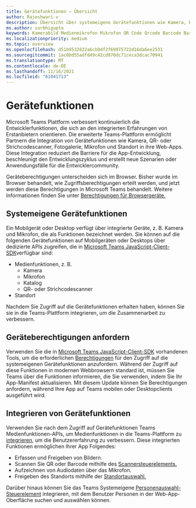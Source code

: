 ```yaml
---
title: Gerätefunktionen – Übersicht
author: Rajeshwari-v
description: Übersicht über systemeigene Gerätefunktionen wie Kamera, Bild, Medien, Mikrofon, Mikrofon, QR-Code und mehr.
ms.author: surbhigupta
keywords: Kamerabild Medienmikrofon Mikrofon QR Code Qrcode Barcode Barcode Scan Location Map Capabilities native Geräteberechtigungen
ms.localizationpriority: medium
ms.topic: overview
ms.openlocfilehash: d51b9532822a6cb9df2f69975722d16da6ee2531
ms.sourcegitcommit: 1ac0bd55adfd49c42cd870dc71ceca3dcac70941
ms.translationtype: MT
ms.contentlocale: de-DE
ms.lasthandoff: 11/16/2021
ms.locfileid: "61041713"
---
```

# <a name="device-capabilities"></a>Gerätefunktionen

Microsoft Teams Plattform verbessert kontinuierlich die Entwicklerfunktionen, die sich an den integrierten Erfahrungen von Erstanbietern orientieren. Die erweiterte Teams-Plattform ermöglicht Partnern die Integration von Gerätefunktionen wie Kamera, QR- oder Strichcodescanner, Fotogalerie, Mikrofon und Standort in ihre Web-Apps. Diese Integration reduziert die Barriere für die App-Entwicklung, beschleunigt den Entwicklungszyklus und erstellt neue Szenarien oder Anwendungsfälle für die Entwicklercommunity.

Geräteberechtigungen unterscheiden sich im Browser. Bisher wurde im Browser behandelt, wie Zugriffsberechtigungen erteilt werden, und jetzt werden diese Berechtigungen in Microsoft Teams behandelt. Weitere Informationen finden Sie unter [Berechtigungen für Browsergeräte.](browser-device-permissions.md)

## <a name="native-device-capabilities"></a>Systemeigene Gerätefunktionen

Ein Mobilgerät oder Desktop verfügt über integrierte Geräte, z. B. Kamera und Mikrofon, die als Funktionen bezeichnet werden. Sie können auf die folgenden Gerätefunktionen auf Mobilgeräten oder Desktops über dedizierte APIs zugreifen, die in [Microsoft Teams JavaScript-Client-SDK](/javascript/api/overview/msteams-client?view=msteams-client-js-latest&preserve-view=true)verfügbar sind:
* Medienfunktionen, z. B.
    * Kamera
    * Mikrofon
    * Katalog
    * QR- oder Strichcodescanner
* Standort

Nachdem Sie Zugriff auf die Gerätefunktionen erhalten haben, können Sie sie in die Teams-Plattform integrieren, um die Zusammenarbeit zu verbessern. 

## <a name="request-device-permissions"></a>Geräteberechtigungen anfordern

Verwenden Sie die in [Microsoft Teams JavaScript-Client-SDK](/javascript/api/overview/msteams-client?view=msteams-client-js-latest&preserve-view=true) vorhandenen Tools, um die erforderlichen [Berechtigungen](native-device-permissions.md) für den Zugriff auf die systemeigenen Gerätefunktionen anzufordern. Während der Zugriff auf diese Funktionen in modernen Webbrowsern standard ist, müssen Sie Teams über die Funktionen informieren, die Sie verwenden, indem Sie Ihr App-Manifest aktualisieren. Mit diesem Update können Sie Berechtigungen anfordern, während Ihre App auf Teams mobilen oder Desktopclients ausgeführt wird.
 
 ## <a name="integrate-device-capabilities"></a>Integrieren von Gerätefunktionen

Verwenden Sie nach dem Zugriff auf Gerätefunktionen Teams Medienfunktionen-APIs, um Medienfunktionen in die Teams-Plattform zu [integrieren,](mobile-camera-image-permissions.md) um die Benutzererfahrung zu verbessern. Diese integrierten Funktionen ermöglichen Ihrer App Folgendes:

* Erfassen und Freigeben von Bildern.
* Scannen Sie QR oder Barcode mithilfe des [Scannersteuerelements.](qr-barcode-scanner-capability.md)
* Aufzeichnen von Audiodaten über das Mikrofon.
* Freigeben des Standorts mithilfe der [Standortauswahl.](location-capability.md)

Darüber hinaus können Sie das Teams Systemeigene [Personenauswahl-Steuerelement](people-picker-capability.md) integrieren, mit dem Benutzer Personen in der Web-App-Oberfläche suchen und auswählen können.
